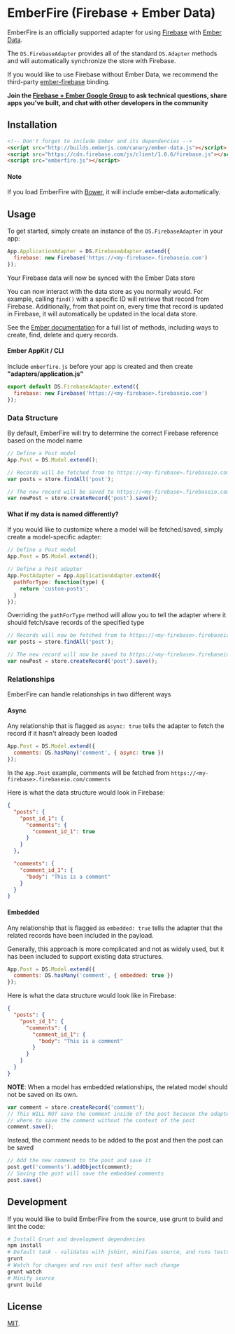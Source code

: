 # EmberFire (Firebase + Ember Data)

EmberFire is an officially supported adapter for using
[Firebase](http://www.firebase.com/?utm_medium=web&utm_source=emberFire) with
[Ember Data](https://github.com/emberjs/data).

The `DS.FirebaseAdapter` provides all of the standard `DS.Adapter` methods and will automatically synchronize the store with Firebase.

If you would like to use Firebase without Ember Data, we recommend the third-party [ember-firebase](https://github.com/mjijackson/ember-firebase) binding.

**Join the [Firebase + Ember Google Group](https://groups.google.com/forum/#!forum/firebase-ember) to ask technical questions, share apps you've built, and chat with other developers in the community**

## Installation

```html
<!-- Don't forget to include Ember and its dependencies -->
<script src="http://builds.emberjs.com/canary/ember-data.js"></script>
<script src="https://cdn.firebase.com/js/client/1.0.6/firebase.js"></script>
<script src="emberfire.js"></script>
```

#### Note

If you load EmberFire with [Bower](https://github.com/firebase/emberFire), it will include ember-data automatically.

## Usage

To get started, simply create an instance of the
`DS.FirebaseAdapter` in your app:

```js
App.ApplicationAdapter = DS.FirebaseAdapter.extend({
  firebase: new Firebase('https://<my-firebase>.firebaseio.com')
});
```

Your Firebase data will now be synced with the Ember Data store

You can now interact with the data store as you normally would. For example,
calling `find()` with a specific ID will retrieve that record from Firebase.
Additionally, from that point on, every time that record is updated in Firebase,
it will automatically be updated in the local data store.

See the [Ember documentation](http://emberjs.com/guides/models/) for a full
list of methods, including ways to create, find, delete and query records.

#### Ember AppKit / CLI

Include `emberfire.js` before your app is created and then create **"adapters/application.js"**

```javascript
export default DS.FirebaseAdapter.extend({
  firebase: new Firebase('https://<my-firebase>.firebaseio.com')
});
```

### Data Structure

By default, EmberFire will try to determine the correct Firebase reference based on the model name

```javascript
// Define a Post model
App.Post = DS.Model.extend();

// Records will be fetched from to https://<my-firebase>.firebaseio.com/posts
var posts = store.findAll('post');

// The new record will be saved to https://<my-firebase>.firebaseio.com/posts/post_id
var newPost = store.createRecord('post').save();
```

#### What if my data is named differently?

If you would like to customize where a model will be fetched/saved, simply create a model-specific adapter:

```javascript
// Define a Post model
App.Post = DS.Model.extend();

// Define a Post adapter
App.PostAdapter = App.ApplicationAdapter.extend({
  pathForType: function(type) {
    return 'custom-posts';
  }
});
```

Overriding the `pathForType` method will allow you to tell the adapter where it should fetch/save records of the specified type

```javascript
// Records will now be fetched from to https://<my-firebase>.firebaseio.com/custom-posts
var posts = store.findAll('post');

// The new record will now be saved to https://<my-firebase>.firebaseio.com/custom-posts/post_id
var newPost = store.createRecord('post').save();
```

### Relationships

EmberFire can handle relationships in two different ways

#### Async

Any relationship that is flagged as `async: true` tells the adapter to fetch
the record if it hasn't already been loaded

```js
App.Post = DS.Model.extend({
  comments: DS.hasMany('comment', { async: true })
});
```

In the `App.Post` example, comments will be fetched from
`https://<my-firebase>.firebaseio.com/comments`

Here is what the data structure would look in Firebase:

```json
{
  "posts": {
    "post_id_1": {
      "comments": {
        "comment_id_1": true
      }
    }
  },

  "comments": {
    "comment_id_1": {
      "body": "This is a comment"
    }
  }
}
```

#### Embedded

Any relationship that is flagged as `embedded: true` tells the adapter
that the related records have been included in the payload.

Generally, this approach is more complicated and not as widely used,
but it has been included to support existing data structures.

```js
App.Post = DS.Model.extend({
  comments: DS.hasMany('comment', { embedded: true })
});
```

Here is what the data structure would look like in Firebase:

```json
{
  "posts": {
    "post_id_1": {
      "comments": {
        "comment_id_1": {
          "body": "This is a comment"
        }
      }
    }
  }
}
```

**NOTE**: When a model has embedded relationships, the related model should not be saved on its own.

```js
var comment = store.createRecord('comment');
// This WILL NOT save the comment inside of the post because the adapter doesn't know
// where to save the comment without the context of the post
comment.save();
```

Instead, the comment needs to be added to the post
and then the post can be saved

```js
// Add the new comment to the post and save it
post.get('comments').addObject(comment);
// Saving the post will save the embedded comments
post.save()
```

## Development

If you would like to build EmberFire from the source, use grunt to build and lint the code:

```bash
# Install Grunt and development dependencies
npm install
# Default task - validates with jshint, minifies source, and runs tests
grunt
# Watch for changes and run unit test after each change
grunt watch
# Minify source
grunt build
```

## License

[MIT](http://firebase.mit-license.org).
